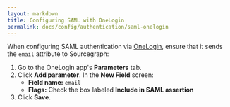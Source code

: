 ```yaml
---
layout: markdown
title: Configuring SAML with OneLogin
permalink: docs/config/authentication/saml-onelogin
---
```


When configuring SAML authentication via [OneLogin](https://www.onelogin.com/saml), ensure that it sends the `email` attribute to Sourcegraph:

1.  Go to the OneLogin app's **Parameters** tab.
1.  Click **Add parameter**. In the **New Field** screen:
    - **Field name:** `email`
    - **Flags:** Check the box labeled **Include in SAML assertion**
1.  Click **Save**.
